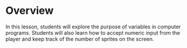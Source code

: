 # Overview

In this lesson, students will explore the purpose of variables in computer programs. Students will also learn how to accept numeric input from the player and keep track of the number of sprites on the screen.
